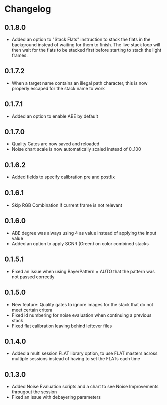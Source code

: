 ﻿# Changelog

## 0.1.8.0
- Added an option to "Stack Flats" instruction to stack the flats in the background instead of waiting for them to finish. The live stack loop will then wait for the flats to be stacked first before starting to stack the light frames.

## 0.1.7.2
- When a target name contains an illegal path character, this is now properly escaped for the stack name to work

## 0.1.7.1
- Added an option to enable ABE by default

## 0.1.7.0
- Quality Gates are now saved and reloaded
- Noise chart scale is now automatically scaled instead of 0..100

## 0.1.6.2
- Added fields to specify calibration pre and postfix

## 0.1.6.1
- Skip RGB Combination if current frame is not relevant

## 0.1.6.0
- ABE degree was always using 4 as value instead of applying the input value
- Added an option to apply SCNR (Green) on color combined stacks

## 0.1.5.1
- Fixed an issue when using BayerPattern = AUTO that the pattern was not passed correctly

## 0.1.5.0
- New feature: Quality gates to ignore images for the stack that do not meet certain critera
- Fixed id numbering for noise evaluation when continuing a previous stack
- Fixed flat calibration leaving behind leftover files

## 0.1.4.0
- Added a multi session FLAT library option, to use FLAT masters across multiple sessions instead of having to set the FLATs each time

## 0.1.3.0
- Added Noise Evaluation scripts and a chart to see Noise Improvements througout the session
- Fixed an issue with debayering parameters
